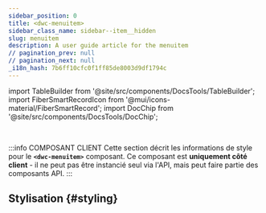 ```yaml
---
sidebar_position: 0
title: <dwc-menuitem>
sidebar_class_name: sidebar--item__hidden
slug: menuitem
description: A user guide article for the menuitem
// pagination_prev: null
// pagination_next: null
_i18n_hash: 7b6ff10cfc0f1ff85de8003d9df1794c
---
```

import TableBuilder from '@site/src/components/DocsTools/TableBuilder';
import FiberSmartRecordIcon from '@mui/icons-material/FiberSmartRecord';
import DocChip from '@site/src/components/DocsTools/DocChip';

<DocChip chip='shadow' />

<br />

:::info COMPOSANT CLIENT
Cette section décrit les informations de style pour le **`<dwc-menuitem>`** composant. Ce composant est **uniquement côté client** - il ne peut pas être instancié seul via l'API, mais peut faire partie des composants API.
:::

## Stylisation {#styling}

<TableBuilder name="dwc-menuitem" clientComponent />
